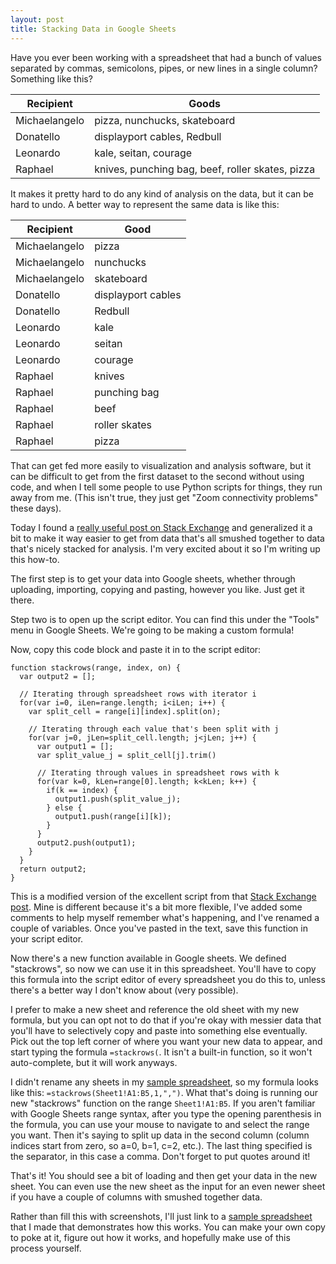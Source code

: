```yaml
---
layout: post
title: Stacking Data in Google Sheets
---
```


Have you ever been working with a spreadsheet that had a bunch of values
separated by commas, semicolons, pipes, or new lines in a single column?
Something like this?

| Recipient | Goods |
| --------- | ----- |
| Michaelangelo | pizza, nunchucks, skateboard |
| Donatello | displayport cables, Redbull |
| Leonardo | kale, seitan, courage |
| Raphael | knives, punching bag, beef, roller skates, pizza |

It makes it pretty hard to do any kind of analysis on the data, but it can be
hard to undo. A better way to represent the same data is like this:

| Recipient | Good |
| --------- | ---- |
| Michaelangelo | pizza |
| Michaelangelo | nunchucks |
| Michaelangelo | skateboard |
| Donatello | displayport cables |
| Donatello | Redbull |
| Leonardo | kale |
| Leonardo | seitan |
| Leonardo | courage |
| Raphael | knives |
| Raphael | punching bag |
| Raphael | beef |
| Raphael | roller skates |
| Raphael | pizza |

That can get fed more easily to visualization and analysis software, but it can
be difficult to get from the first dataset to the second without using code,
and when I tell some people to use Python scripts for things, they run away
from me. (This isn't true, they just get "Zoom connectivity problems" these
days).

Today I found a [really useful post on Stack Exchange](https://webapps.stackexchange.com/questions/60861/google-sheets-split-multi-line-cell-into-new-rows-duplicate-surrounding-row-e)
and generalized it a bit to make it way easier to get from data that's all
smushed together to data that's nicely stacked for analysis. I'm very excited
about it so I'm writing up this how-to.

The first step is to get your data into Google sheets, whether through
uploading, importing, copying and pasting, however you like. Just get it there.

Step two is to open up the script editor. You can find this under the "Tools"
menu in Google Sheets. We're going to be making a custom formula!

Now, copy this code block and paste it in to the script editor:

    function stackrows(range, index, on) {
      var output2 = [];

      // Iterating through spreadsheet rows with iterator i
      for(var i=0, iLen=range.length; i<iLen; i++) {
        var split_cell = range[i][index].split(on);

        // Iterating through each value that's been split with j
        for(var j=0, jLen=split_cell.length; j<jLen; j++) {
          var output1 = [];
          var split_value_j = split_cell[j].trim()

          // Iterating through values in spreadsheet rows with k
          for(var k=0, kLen=range[0].length; k<kLen; k++) {
            if(k == index) {
              output1.push(split_value_j);
            } else {
              output1.push(range[i][k]);
            }
          }
          output2.push(output1);
        }
      }
      return output2;
    }

This is a modified version of the excellent script from that
[Stack Exchange post](https://webapps.stackexchange.com/questions/60861/google-sheets-split-multi-line-cell-into-new-rows-duplicate-surrounding-row-e).
Mine is different because it's a bit more flexible, I've added some comments to
help myself remember what's happening, and I've renamed a couple of variables.
Once you've pasted in the text, save this function in your script editor.

Now there's a new function available in Google sheets. We defined "stackrows",
so now we can use it in this spreadsheet. You'll have to copy this formula into
the script editor of every spreadsheet you do this to, unless there's a better
way I don't know about (very possible).

I prefer to make a new sheet and reference the old sheet with my new formula,
but you can opt not to do that if you're okay with messier data that you'll
have to selectively copy and paste into something else eventually. Pick out the
top left corner of where you want your new data to appear, and start
typing the formula `=stackrows(`. It isn't a built-in function, so it won't
auto-complete, but it will work anyways.

I didn't rename any sheets in my [sample spreadsheet](https://docs.google.com/spreadsheets/d/1ZsGbv_tTXZxixj-GbeTxBZkQF1mgnYadRYjbV9yvSP8/edit?usp=sharing),
so my formula looks like this: `=stackrows(Sheet1!A1:B5,1,",")`. What that's
doing is running our new "stackrows" function on the range `Sheet1!A1:B5`. If
you aren't familiar with Google Sheets range syntax, after you type the opening
parenthesis in the formula, you can use your mouse to navigate to and select
the range you want. Then it's saying to split up data in the second column
(column indices start from zero, so a=0, b=1, c=2, etc.). The last thing
specified is the separator, in this case a comma. Don't forget to put quotes
around it!

That's it! You should see a bit of loading and then get your data in the new
sheet. You can even use the new sheet as the input for an even newer sheet if
you have a couple of columns with smushed together data.

Rather than fill this with screenshots, I'll just link to a
[sample spreadsheet](https://docs.google.com/spreadsheets/d/1ZsGbv_tTXZxixj-GbeTxBZkQF1mgnYadRYjbV9yvSP8/edit?usp=sharing)
that I made that demonstrates how this works. You can make your own copy to
poke at it, figure out how it works, and hopefully make use of this process
yourself.
